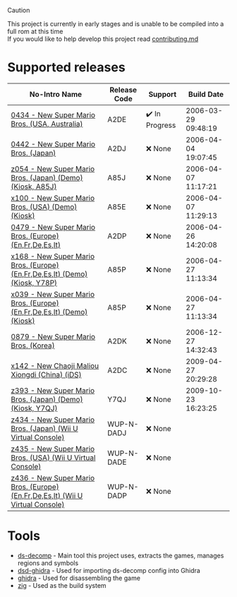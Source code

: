 > [!CAUTION]
> This project is currently in early stages and is unable to be compiled into a full rom at this time  
> If you would like to help develop this project read [contributing.md](contributing.md)

# Supported releases
| No-Intro Name                                                                                                                                           | Release Code | Support        | Build Date          |
| ------------------------------------------------------------------------------------------------------------------------------------------------------- | ------------ | -------------- | ------------------- |
| [0434 - New Super Mario Bros. (USA, Australia)](5https://datomatic.no-intro.org/index.php?page=show_record&s=28&n=0434)                                 | A2DE         | ✔️ In Progress | 2006-03-29 09:48:19 |
| [0442 - New Super Mario Bros. (Japan)](https://datomatic.no-intro.org/index.php?page=show_record&s=28&n=0442)                                           | A2DJ         | ❌ None        | 2006-04-04 19:07:45 |
| [z054 - New Super Mario Bros. (Japan) (Demo) (Kiosk, A85J)](https://datomatic.no-intro.org/index.php?page=show_record&s=28&n=z054)                      | A85J         | ❌ None        | 2006-04-07 11:17:21 |
| [x100 - New Super Mario Bros. (USA) (Demo) (Kiosk)](https://datomatic.no-intro.org/index.php?page=show_record&s=28&n=x100)                              | A85E         | ❌ None        | 2006-04-07 11:29:13 |
| [0479 - New Super Mario Bros. (Europe) (En,Fr,De,Es,It)](https://datomatic.no-intro.org/index.php?page=show_record&s=28&n=0479)                         | A2DP         | ❌ None        | 2006-04-26 14:20:08 |
| [x168 - New Super Mario Bros. (Europe) (En,Fr,De,Es,It) (Demo) (Kiosk, Y78P)](https://datomatic.no-intro.org/index.php?page=show_record&s=28&n=x168)    | A85P         | ❌ None        | 2006-04-27 11:13:34 |
| [x039 - New Super Mario Bros. (Europe) (En,Fr,De,Es,It) (Demo) (Kiosk)](https://datomatic.no-intro.org/index.php?page=show_record&s=28&n=x039)          | A85P         | ❌ None        | 2006-04-27 11:13:34 |
| [0879 - New Super Mario Bros. (Korea) ](https://datomatic.no-intro.org/index.php?page=show_record&s=28&n=0879)                                          | A2DK         | ❌ None        | 2006-12-27 14:32:43 |
| [x142 - New Chaoji Maliou Xiongdi (China) (iDS)](https://datomatic.no-intro.org/index.php?page=show_record&s=28&n=x142)                                 | A2DC         | ❌ None        | 2009-04-27 20:29:28 |
| [z393 - New Super Mario Bros. (Japan) (Demo) (Kiosk, Y7QJ)](https://datomatic.no-intro.org/index.php?page=show_record&s=28&n=z393)                      | Y7QJ         | ❌ None        | 2009-10-23 16:23:25 |
| [z434 - New Super Mario Bros. (Japan) (Wii U Virtual Console)](https://datomatic.no-intro.org/index.php?page=show_record&s=28&n=z434)                   | WUP-N-DADJ   | ❌ None        |
| [z435 - New Super Mario Bros. (USA) (Wii U Virtual Console)](https://datomatic.no-intro.org/index.php?page=show_record&s=28&n=z435)                     | WUP-N-DADE   | ❌ None        |
| [z436 - New Super Mario Bros. (Europe) (En,Fr,De,Es,It) (Wii U Virtual Console)](https://datomatic.no-intro.org/index.php?page=show_record&s=28&n=z436) | WUP-N-DADP   | ❌ None        |

# Tools
* [ds-decomp](https://github.com/AetiasHax/ds-decomp) - Main tool this project uses, extracts the games, manages regions and symbols
* [dsd-ghidra](https://github.com/AetiasHax/dsd-ghidra) - Used for importing ds-decomp config into Ghidra
* [ghidra](https://github.com/NationalSecurityAgency/ghidra) - Used for disassembling the game
* [zig](https://ziglang.org/) - Used as the build system